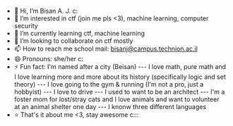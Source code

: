 - 👋 Hi, I’m Bisan A. J. c: 
- 👀 I’m interested in ctf (join me pls <3), machine learning, computer security 
- 🌱 I’m currently learning ctf, machine learning
- 💞️ I’m looking to collaborate on ctf mostly 
- 📫 How to reach me school mail: bisanj@campus.technion.ac.il
- 😄 Pronouns: she/her c:
- ⚡ Fun fact: I'm named after a city (Beisan) --- I love math, pure math and I love learning more and more about its history (specifically logic and set theory) --- I love going to the gym & running (I'm not a pro, just a hobbyist) --- I love to drive --- I used to want to be an architect --- I'm a foster mom for lost/stray cats and I love animals and want to volunteer at an animal shelter one day  --- I knonw three different languages  
- ⭐ That's it about me <3, stay awesome c:::
<!---
beisanj/beisanj is a ✨ special ✨ repository because its `README.md` (this file) appears on your GitHub profile.
You can click the Preview link to take a look at your changes.
--->
